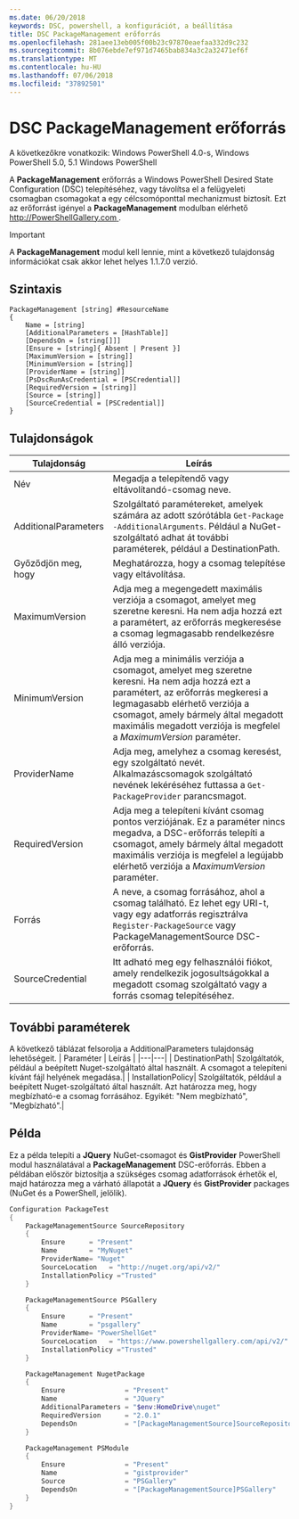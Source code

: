```yaml
---
ms.date: 06/20/2018
keywords: DSC, powershell, a konfigurációt, a beállítása
title: DSC PackageManagement erőforrás
ms.openlocfilehash: 281aee13eb005f00b23c97870eaefaa332d9c232
ms.sourcegitcommit: 8b076ebde7ef971d7465bab834a3c2a32471ef6f
ms.translationtype: MT
ms.contentlocale: hu-HU
ms.lasthandoff: 07/06/2018
ms.locfileid: "37892501"
---
```

# <a name="dsc-packagemanagement-resource"></a>DSC PackageManagement erőforrás

A következőkre vonatkozik: Windows PowerShell 4.0-s, Windows PowerShell 5.0, 5.1 Windows PowerShell

A **PackageManagement** erőforrás a Windows PowerShell Desired State Configuration (DSC) telepítéséhez, vagy távolítsa el a felügyeleti csomagban csomagokat a egy célcsomóponttal mechanizmust biztosít. Ezt az erőforrást igényel a **PackageManagement** modulban elérhető [ http://PowerShellGallery.com ](http://PowerShellGallery.com).

> [!IMPORTANT]
> A **PackageManagement** modul kell lennie, mint a következő tulajdonság információkat csak akkor lehet helyes 1.1.7.0 verzió.

## <a name="syntax"></a>Szintaxis

```
PackageManagement [string] #ResourceName
{
    Name = [string]
    [AdditionalParameters = [HashTable]]
    [DependsOn = [string[]]]
    [Ensure = [string]{ Absent | Present }]
    [MaximumVersion = [string]]
    [MinimumVersion = [string]]
    [ProviderName = [string]]
    [PsDscRunAsCredential = [PSCredential]]
    [RequiredVersion = [string]]
    [Source = [string]]
    [SourceCredential = [PSCredential]]
}
```

## <a name="properties"></a>Tulajdonságok

|  Tulajdonság  |  Leírás   |
|---|---|
| Név| Megadja a telepítendő vagy eltávolítandó-csomag neve.|
| AdditionalParameters| Szolgáltató paramétereket, amelyek számára az adott szórótábla `Get-Package -AdditionalArguments`. Például a NuGet-szolgáltató adhat át további paraméterek, például a DestinationPath.|
| Győződjön meg, hogy| Meghatározza, hogy a csomag telepítése vagy eltávolítása.|
| MaximumVersion|Adja meg a megengedett maximális verziója a csomagot, amelyet meg szeretne keresni. Ha nem adja hozzá ezt a paramétert, az erőforrás megkeresése a csomag legmagasabb rendelkezésre álló verziója.|
| MinimumVersion|Adja meg a minimális verziója a csomagot, amelyet meg szeretne keresni. Ha nem adja hozzá ezt a paramétert, az erőforrás megkeresi a legmagasabb elérhető verziója a csomagot, amely bármely által megadott maximális megadott verziója is megfelel a _MaximumVersion_ paraméter.|
| ProviderName| Adja meg, amelyhez a csomag keresést, egy szolgáltató nevét. Alkalmazáscsomagok szolgáltató nevének lekéréséhez futtassa a `Get-PackageProvider` parancsmagot.|
| RequiredVersion| Adja meg a telepíteni kívánt csomag pontos verziójának. Ez a paraméter nincs megadva, a DSC-erőforrás telepíti a csomagot, amely bármely által megadott maximális verziója is megfelel a legújabb elérhető verziója a _MaximumVersion_ paraméter.|
| Forrás| A neve, a csomag forrásához, ahol a csomag található. Ez lehet egy URI-t, vagy egy adatforrás regisztrálva `Register-PackageSource` vagy PackageManagementSource DSC-erőforrás.|
| SourceCredential | Itt adható meg egy felhasználói fiókot, amely rendelkezik jogosultságokkal a megadott csomag szolgáltató vagy a forrás csomag telepítéséhez.|

## <a name="additional-parameters"></a>További paraméterek

A következő táblázat felsorolja a AdditionalParameters tulajdonság lehetőségeit.
|  Paraméter  | Leírás   |
|---|---|
| DestinationPath| Szolgáltatók, például a beépített Nuget-szolgáltató által használt. A csomagot a telepíteni kívánt fájl helyének megadása.|
| InstallationPolicy| Szolgáltatók, például a beépített Nuget-szolgáltató által használt. Azt határozza meg, hogy megbízható-e a csomag forrásához. Egyikét: "Nem megbízható", "Megbízható".|

## <a name="example"></a>Példa

Ez a példa telepíti a **JQuery** NuGet-csomagot és **GistProvider** PowerShell modul használatával a **PackageManagement** DSC-erőforrás. Ebben a példában először biztosítja a szükséges csomag adatforrások érhetők el, majd határozza meg a várható állapotát a **JQuery** és **GistProvider** packages (NuGet és a PowerShell, jelölik).

```powershell
Configuration PackageTest
{
    PackageManagementSource SourceRepository
    {
        Ensure      = "Present"
        Name        = "MyNuget"
        ProviderName= "Nuget"
        SourceLocation   = "http://nuget.org/api/v2/"
        InstallationPolicy ="Trusted"
    }

    PackageManagementSource PSGallery
    {
        Ensure      = "Present"
        Name        = "psgallery"
        ProviderName= "PowerShellGet"
        SourceLocation   = "https://www.powershellgallery.com/api/v2/"
        InstallationPolicy ="Trusted"
    }

    PackageManagement NugetPackage
    {
        Ensure               = "Present"
        Name                 = "JQuery"
        AdditionalParameters = "$env:HomeDrive\nuget"
        RequiredVersion      = "2.0.1"
        DependsOn            = "[PackageManagementSource]SourceRepository"
    }

    PackageManagement PSModule
    {
        Ensure               = "Present"
        Name                 = "gistprovider"
        Source               = "PSGallery"
        DependsOn            = "[PackageManagementSource]PSGallery"
    }
}
```